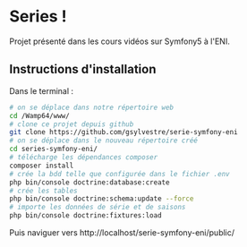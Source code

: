 # Series !
Projet présenté dans les cours vidéos sur Symfony5 à l'ENI.

## Instructions d'installation
Dans le terminal : 
```bash
# on se déplace dans notre répertoire web
cd /Wamp64/www/
# clone ce projet depuis github
git clone https://github.com/gsylvestre/serie-symfony-eni
# on se déplace dans le nouveau répertoire créé  
cd series-symfony-eni/
# télécharge les dépendances composer
composer install  
# crée la bdd telle que configurée dans le fichier .env
php bin/console doctrine:database:create
# crée les tables
php bin/console doctrine:schema:update --force
# importe les données de série et de saisons
php bin/console doctrine:fixtures:load
```

Puis naviguer vers http://localhost/serie-symfony-eni/public/
